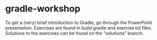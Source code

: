 # gradle-workshop
To get a (very) brief introduction to Gradle, go through the PowerPoint presentation.
Exercises are found in build.gradle and exercise.txt files.
Solutions to the exercises can be found on the "solutions" branch.
